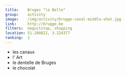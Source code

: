 ```yaml
---
title:    Bruges "la Belle" 
group:    activity
image:    /img/activity/brugge-canal-middle-shot.jpg
link:     http://brugge.be
filters:  daguitstap, shopping
location: 51.208822, 3.224377
ranking:  2
---
```


- les canaux
- l' Art
- le dentelle de Bruges
- le chocolat